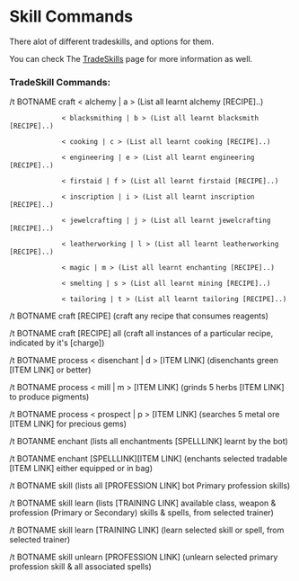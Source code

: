 # Skill Commands

There alot of different tradeskills, and options for them.

You can check The [TradeSkills](https://github.com/cmangos/issues/wiki/Bot-TradeSkills) page for more information as well.

### TradeSkill Commands:

/t BOTNAME craft < alchemy | a > (List all learnt alchemy [RECIPE]..)

                 < blacksmithing | b > (List all learnt blacksmith [RECIPE]..)

                 < cooking | c > (List all learnt cooking [RECIPE]..)

                 < engineering | e > (List all learnt engineering [RECIPE]..)

                 < firstaid | f > (List all learnt firstaid [RECIPE]..)

                 < inscription | i > (List all learnt inscription [RECIPE]..)

                 < jewelcrafting | j > (List all learnt jewelcrafting [RECIPE]..)

                 < leatherworking | l > (List all learnt leatherworking [RECIPE]..)

                 < magic | m > (List all learnt enchanting [RECIPE]..)

                 < smelting | s > (List all learnt mining [RECIPE]..)

                 < tailoring | t > (List all learnt tailoring [RECIPE]..)

/t BOTNAME craft [RECIPE] (craft any recipe that consumes reagents)

/t BOTNAME craft [RECIPE] all (craft all instances of a particular recipe, indicated by it's [charge])

/t BOTNAME process < disenchant | d > [ITEM LINK] (disenchants green [ITEM LINK] or better)

/t BOTNAME process < mill | m > [ITEM LINK] (grinds 5 herbs [ITEM LINK] to produce pigments)

/t BOTNAME process < prospect | p > [ITEM LINK] (searches 5 metal ore [ITEM LINK] for precious gems)

/t BOTANME enchant (lists all enchantments [SPELLLINK] learnt by the bot)

/t BOTANME enchant [SPELLLINK][ITEM LINK] (enchants selected tradable [ITEM LINK] either equipped or in bag)

/t BOTNAME skill (lists all [PROFESSION LINK] bot Primary profession skills)

/t BOTNAME skill learn (lists [TRAINING LINK] available class, weapon & profession (Primary or Secondary) skills & spells,
 from selected trainer)

/t BOTNAME skill learn [TRAINING LINK] (learn selected skill or spell, from selected trainer)

/t BOTNAME skill unlearn [PROFESSION LINK] (unlearn selected primary profession skill & all associated spells)

